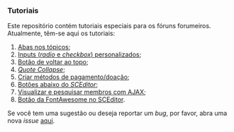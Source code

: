 ### Tutoriais

Este repositório contém tutoriais especiais para os fóruns forumeiros.  
Atualmente, têm-se aqui os tutoriais:

1. [Abas nos tópicos](https://github.com/Forumeiros/Tutoriais/tree/master/src/topic-tabs);
2. [Inputs (_radio_ e _checkbox_) personalizados](https://github.com/Forumeiros/Tutoriais/tree/master/src/styled-inputs);
3. [Botão de voltar ao topo](https://github.com/Forumeiros/Tutoriais/tree/master/src/scrolltop-button);
4. [_Quote Collapse_](https://github.com/Forumeiros/Tutoriais/tree/master/src/quote-collapse);
5. [Criar métodos de pagamento/doação](https://github.com/Forumeiros/Tutoriais/tree/master/src/payment-methods);
6. [Botões abaixo do _SCEditor_](https://github.com/Forumeiros/Tutoriais/tree/master/src/buttons-below-sceditor);
7. [Visualizar e pesquisar membros com AJAX](https://github.com/Forumeiros/Tutoriais/tree/master/src/ajax-userlist);
8. [Botão da FontAwesome no SCEditor](https://github.com/Forumeiros/Tutoriais/tree/master/src/sceditor-fontawesome-button).

Se você tem uma sugestão ou deseja reportar um _bug_, por favor, abra uma nova _issue_ [aqui](https://github.com/Forumeiros/Tutoriais/issues).
